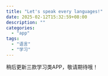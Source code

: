 ```yaml
---
title: "Let's speak every languages!"
date: 2025-02-12T15:32:59+08:00
description: ""
categories:
  - "app"
tags:
  - "语言"
  - "学习"
---
```


稍后更新三款学习类APP，敬请期待哦！